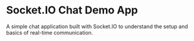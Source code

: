 # Socket.IO Chat Demo App

A simple chat application built with Socket.IO to understand the setup and basics of real-time communication.

